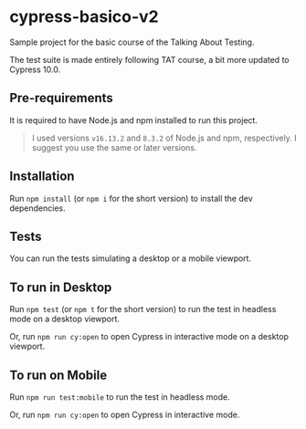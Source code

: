 # cypress-basico-v2

Sample project for the basic course of the Talking About Testing.

The test suite is made entirely following TAT course, a bit more updated to Cypress 10.0.

## Pre-requirements

It is required to have Node.js and npm installed to run this project.

> I used versions `v16.13.2` and `8.3.2` of Node.js and npm, respectively. I suggest you use the same or later versions.

## Installation

Run `npm install` (or `npm i` for the short version) to install the dev dependencies.

## Tests

You can run the tests simulating a desktop or a mobile viewport.

## To run in Desktop

Run `npm test` (or `npm t` for the short version) to run the test in headless mode on a desktop viewport.

Or, run `npm run cy:open` to open Cypress in interactive mode on a desktop viewport.

## To run on Mobile

Run `npm run test:mobile` to run the test in headless mode.

Or, run `npm run cy:open` to open Cypress in interactive mode.
